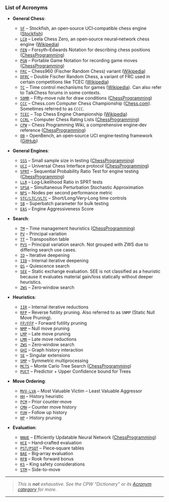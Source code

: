 ### List of Acronyms

* **General Chess**:

  * [`SF`](https://stockfishchess.org/) – Stockfish, an open‑source UCI‑compatible chess engine ([Stockfish][1])
  * [`LC0`](https://lczero.org/) – Leela Chess Zero, an open‑source neural‑network chess engine ([Wikipedia][2])
  * [`FEN`](https://www.chessprogramming.org/Forsyth-Edwards_Notation) – Forsyth–Edwards Notation for describing chess positions ([ChessProgramming][3])
  * [`PGN`](https://www.chessprogramming.org/Portable_Game_Notation) – Portable Game Notation for recording game moves ([ChessProgramming][4])
  * [`FRC`](https://en.wikipedia.org/wiki/Chess960) – Chess960 (Fischer Random Chess) variant ([Wikipedia][5])
  * [`DFRC`](https://en.wikipedia.org/wiki/Chess960) – Double Fischer Random Chess, a variant of FRC used in certain competitions like TCEC ([Wikipedia][5])
  * [`TC`](https://en.wikipedia.org/wiki/Time_control) – Time control mechanisms for games ([Wikipedia][6]). Can also refer to TalkChess forums in some contexts.
  * [`50MR`](https://www.chessprogramming.org/Fifty-move_Rule) – Fifty‑move rule for draw conditions ([ChessProgramming][7])
  * [`CCC`](https://www.chess.com/computer-chess-championship) – Chess.com Computer Chess Championship ([Chess.com][8]). Sometimes referred to as `CCCC`.
  * [`TCEC`](https://en.wikipedia.org/wiki/Top_Chess_Engine_Championship) – Top Chess Engine Championship ([Wikipedia][9])
  * [`CCRL`](https://www.chessprogramming.org/CCRL) – Computer Chess Rating Lists ([ChessProgramming][10])
  * [`CPW`](https://www.chessprogramming.org/Main_Page) – Chess Programming Wiki, a comprehensive engine‑dev reference ([ChessProgramming][11])
  * [`OB`](https://github.com/AndyGrant/OpenBench) – OpenBench, an open‑source UCI engine‑testing framework ([GitHub][12])

* **General Engines**:

  * [`SSS`](https://www.chessprogramming.org/Small_Sample_Size) – Small sample size in testing ([ChessProgramming][13])
  * [`UCI`](https://www.chessprogramming.org/UCI) – Universal Chess Interface protocol ([ChessProgramming][14])
  * [`SPRT`](https://www.chessprogramming.org/Sequential_Probability_Ratio_Test) – Sequential Probability Ratio Test for engine testing ([ChessProgramming][13])
  * [`LLR`](https://www.chessprogramming.org/Log_Likelihood_Ratio) – Log‑Likelihood Ratio in SPRT tests
  * [`SPSA`](https://www.chessprogramming.org/SPSA) – Simultaneous Perturbation Stochastic Approximation
  * [`NPS`](https://www.chessprogramming.org/Nodes_per_Second) – Nodes per second performance metric
  * [`STC/LTC/VLTC`](https://www.chessprogramming.org/Time_Controls) – Short/Long/Very‑Long time controls
  * [`SB`](https://www.chessprogramming.org/Superbatch) – Superbatch parameter for bulk testing
  * [`EAS`](https://www.chessprogramming.org/Engine_Aggressiveness_Score) – Engine Aggressiveness Score

* **Search**:

  * [`TM`](https://www.chessprogramming.org/Time_Management) – Time management heuristics ([ChessProgramming][15])
  * [`PV`](https://www.chessprogramming.org/Principal_Variation) – Principal variation
  * [`TT`](https://www.chessprogramming.org/Transposition_Table) – Transposition table
  * [`PVS`](https://www.chessprogramming.org/Principal_Variation_Search) – Principal variation search. Not grouped with ZWS due to differing search use cases.
  * [`ID`](https://www.chessprogramming.org/Iterative_Deepening) – Iterative deepening
  * [`IID`](https://www.chessprogramming.org/Internal_Iterative_Reductions) – Internal iterative deepening
  * [`QS`](https://www.chessprogramming.org/Quiescence_Search) – Quiescence search
  * [`SEE`](https://www.chessprogramming.org/Static_Exchange_Evaluation) – Static exchange evaluation. SEE is not classified as a heuristic because it evaluates material gain/loss statically without deeper heuristics.
  * [`ZWS`](https://www.chessprogramming.org/Zero_Window_Search) – Zero‑window search

* **Heuristics**:

  * [`IIR`](https://www.chessprogramming.org/Internal_Iterative_Reductions) – Internal iterative reductions
  * [`RFP`](https://www.chessprogramming.org/Reverse_Futility_Pruning) – Reverse futility pruning. Also referred to as `SNMP` (Static Null Move Pruning).
  * [`FP/FFP`](https://www.chessprogramming.org/Futility_Pruning) – Forward futility pruning
  * [`NMP`](https://www.chessprogramming.org/Null_Move) – Null move pruning
  * [`LMP`](https://www.chessprogramming.org/Late_Move_Pruning) – Late move pruning
  * [`LMR`](https://www.chessprogramming.org/Late_Move_Reduction) – Late move reductions
  * [`ZWS`](https://www.chessprogramming.org/Zero_Window_Search) – Zero‑window search
  * [`GHI`](https://www.chessprogramming.org/Graph_History_Interaction) – Graph history interaction
  * [`SE`](https://www.chessprogramming.org/Singular_Extensions) – Singular extensions
  * [`SMP`](https://www.chessprogramming.org/Symmetric_Multiprocessing) – Symmetric multiprocessing
  * [`MCTS`](https://www.chessprogramming.org/Monte-Carlo_Tree_Search) – Monte Carlo Tree Search ([ChessProgramming][16])
  * [`PUCT`](https://www.chessprogramming.org/PUCT) – Predictor + Upper Confidence bound for Trees

* **Move Ordering**:

  * [`MVV-LVA`](https://www.chessprogramming.org/MVV-LVA) – Most Valuable Victim – Least Valuable Aggressor
  * [`HH`](https://www.chessprogramming.org/History_Heuristic) – History heuristic
  * [`PCM`](https://www.chessprogramming.org/Prior_Countermove_Heuristic) – Prior counter‑move
  * [`CMH`](https://www.chessprogramming.org/Countermove_Heuristic) – Counter move history
  * [`FUH`](https://www.chessprogramming.org/Follow-up_History) – Follow up history
  * [`HP`](https://www.chessprogramming.org/History_Pruning) – History pruning

* **Evaluation**:

  * [`NNUE`](https://www.chessprogramming.org/NNUE) – Efficiently Updatable Neural Network ([ChessProgramming][17])
  * [`HCE`](https://www.chessprogramming.org/Hand-crafted_Evaluation) – Hand‑crafted evaluation
  * [`PST/PSQT`](https://www.chessprogramming.org/Piece-Square_Table) – Piece‑square tables
  * [`BAE`](https://www.chessprogramming.org/Big-Array_Eval) – Big‑array evaluation
  * [`RFB`](https://www.chessprogramming.org/Rook_Forward_Bonus) – Rook forward bonus
  * [`KS`](https://www.chessprogramming.org/King_Safety) – King safety considerations
  * [`STM`](https://www.chessprogramming.org/Side_to_Move) – Side-to-move

---

> *This is **not** exhaustive. See the CPW “Dictionary” or its [Acronym category](https://www.chessprogramming.org/Category:Acronym) for more.*

---
[1]: https://stockfishchess.org/?utm_source=chatgpt.com "Stockfish - Strong open-source chess engine"
[2]: https://en.wikipedia.org/wiki/Leela_Chess_Zero?utm_source=chatgpt.com "Leela Chess Zero"
[3]: https://www.chessprogramming.org/Forsyth-Edwards_Notation?utm_source=chatgpt.com "Forsyth-Edwards Notation - Chessprogramming wiki"
[4]: https://www.chessprogramming.org/index.php?mobileaction=toggle_view_desktop&title=Portable_Game_Notation&utm_source=chatgpt.com "Portable Game Notation - Chessprogramming wiki"
[5]: https://en.wikipedia.org/wiki/Chess960?utm_source=chatgpt.com "Chess960"
[6]: https://en.wikipedia.org/wiki/Time_control?utm_source=chatgpt.com "Time control"
[7]: https://www.chessprogramming.org/Fifty-move_Rule?utm_source=chatgpt.com "Fifty-move Rule - Chessprogramming wiki"
[8]: https://www.chess.com/computer-chess-championship?utm_source=chatgpt.com "Computer Chess Championship"
[9]: https://en.wikipedia.org/wiki/Top_Chess_Engine_Championship?utm_source=chatgpt.com "Top Chess Engine Championship"
[10]: https://www.chessprogramming.org/CCRL?utm_source=chatgpt.com "CCRL - Chessprogramming wiki"
[11]: https://www.chessprogramming.org/Main_Page?utm_source=chatgpt.com "Chess Programming Wiki"
[12]: https://github.com/AndyGrant/OpenBench?utm_source=chatgpt.com "AndyGrant/OpenBench - GitHub"
[13]: https://www.chessprogramming.org/Sequential_Probability_Ratio_Test?utm_source=chatgpt.com "Sequential Probability Ratio Test - Chessprogramming wiki"
[14]: https://www.chessprogramming.org/UCI?utm_source=chatgpt.com "UCI - Chessprogramming wiki"
[15]: https://www.chessprogramming.org/Time_Management?utm_source=chatgpt.com "Time Management - Chessprogramming wiki"
[16]: https://www.chessprogramming.org/Monte-Carlo_Tree_Search?utm_source=chatgpt.com "Monte-Carlo Tree Search - Chessprogramming wiki"
[17]: https://www.chessprogramming.org/NNUE?utm_source=chatgpt.com "NNUE - Chessprogramming wiki"
